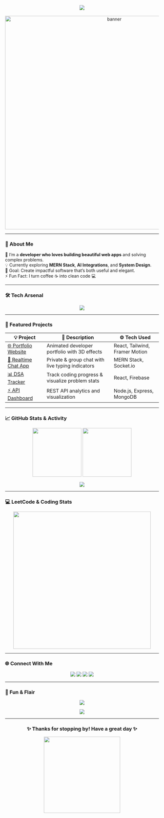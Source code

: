 <!-- HEADER -->
<h1 align="center">
  <img src="https://readme-typing-svg.herokuapp.com?font=Fira+Code&weight=500&size=28&pause=1000&color=00C3FF&center=true&vCenter=true&width=500&lines=Hey+👋+I'm+Vansh!;Full+Stack+Developer+%F0%9F%9A%80;Lifelong+Learner+%E2%9C%A8;Code.+Create.+Innovate.">
</h1>

<p align="center">
  <img src="https://i.imgur.com/zY5bX7d.gif" width="700" alt="banner"/>
</p>

---

### 🧠 About Me  
🚀 I’m a **developer who loves building beautiful web apps** and solving complex problems.  
💡 Currently exploring **MERN Stack**, **AI Integrations**, and **System Design**.  
🎯 Goal: Create impactful software that’s both useful and elegant.  
⚡ Fun Fact: I turn coffee ☕ into clean code 💻  

---

### 🛠️ Tech Arsenal
<p align="center">
  <img src="https://skillicons.dev/icons?i=cpp,python,js,html,css,react,nodejs,express,mongodb,git,github,vscode,figma" />
</p>

---

### 🚀 Featured Projects  
| 💡 Project | 🧩 Description | ⚙️ Tech Used |
|-------------|----------------|--------------|
| [🌐 Portfolio Website](https://github.com/yourusername/portfolio) | Animated developer portfolio with 3D effects | React, Tailwind, Framer Motion |
| [💬 Realtime Chat App](https://github.com/yourusername/chatapp) | Private & group chat with live typing indicators | MERN Stack, Socket.io |
| [📊 DSA Tracker](https://github.com/yourusername/dsa-tracker) | Track coding progress & visualize problem stats | React, Firebase |
| [⚡ API Dashboard](https://github.com/yourusername/api-dashboard) | REST API analytics and visualization | Node.js, Express, MongoDB |

---

### 📈 GitHub Stats & Activity
<p align="center">
  <img src="https://github-readme-stats.vercel.app/api?username=yourusername&show_icons=true&theme=radical&hide_border=true" height="160"/>
  <img src="https://github-readme-streak-stats.herokuapp.com?user=yourusername&theme=radical&hide_border=true" height="160"/>
</p>

<p align="center">
  <img src="https://github-readme-activity-graph.vercel.app/graph?username=yourusername&theme=react-dark&hide_border=true&bg_color=0D1117"/>
</p>

---

### 💻 LeetCode & Coding Stats  
<p align="center">
  <img src="https://leetcard.jacoblin.cool/yourleetcode?theme=dark&font=Nunito&ext=heatmap" width="450"/>
</p>

---

### 🌐 Connect With Me  
<p align="center">
  <a href="https://linkedin.com/in/yourlinkedin" target="_blank"><img src="https://img.shields.io/badge/LinkedIn-0077B5?style=for-the-badge&logo=linkedin&logoColor=white"/></a>
  <a href="https://leetcode.com/yourleetcode" target="_blank"><img src="https://img.shields.io/badge/LeetCode-FFA116?style=for-the-badge&logo=leetcode&logoColor=white"/></a>
  <a href="mailto:yourname@gmail.com" target="_blank"><img src="https://img.shields.io/badge/Gmail-EA4335?style=for-the-badge&logo=gmail&logoColor=white"/></a>
  <a href="https://yourportfolio.com" target="_blank"><img src="https://img.shields.io/badge/Portfolio-000000?style=for-the-badge&logo=About.me&logoColor=white"/></a>
</p>

---

### 🦄 Fun & Flair  
<p align="center">
  <img src="https://github-profile-trophy.vercel.app/?username=yourusername&theme=radical&no-frame=true&margin-w=10"/>
</p>

<p align="center">
  <img src="https://quotes-github-readme.vercel.app/api?type=horizontal&theme=radical"/>
</p>

---

<h3 align="center">✨ Thanks for stopping by! Have a great day ✨</h3>
<p align="center">
  <img src="https://i.imgur.com/ghQxZ5K.gif" width="250" />
</p>

